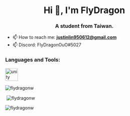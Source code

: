 <h1 align="center">Hi 👋, I'm FlyDragon</h1>
<h3 align="center">A student from Taiwan.</h3>

- 📫 How to reach me: **justinlin950612@gmail.com**
- 📫 Discord: FlyDragonOuO#5027 

<h3 align="left">Languages and Tools:</h3>
<p align="left"> <a href="https://unity.com/" target="_blank" rel="noreferrer"> <img src="https://www.vectorlogo.zone/logos/unity3d/unity3d-icon.svg" alt="unity" width="40" height="40"/> </a> </p>

<p><img align="left" src="https://github-readme-stats.vercel.app/api/top-langs?username=flydragonw&show_icons=true&locale=en&layout=compact" alt="flydragonw" /></p><br>

<p>&nbsp;<img align="center" src="https://github-readme-stats.vercel.app/api?username=flydragonw&show_icons=true&locale=en" alt="flydragonw" /></p>

<p><img align="center" src="https://github-readme-streak-stats.herokuapp.com/?user=flydragonw&" alt="flydragonw" /></p>
